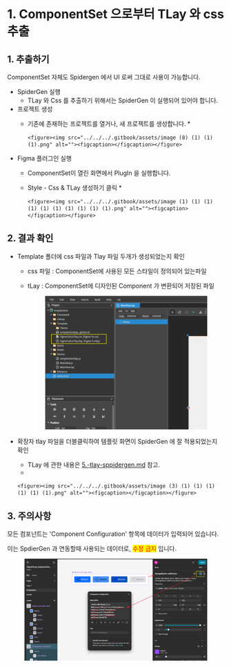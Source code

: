 # 1. ComponentSet 으로부터 TLay 와 css 추출

## 1. 추출하기

ComponentSet 자체도 Spidergen 에서 UI 로써 그대로 사용이 가능합니다.



* SpiderGen 실행
  * TLay 와 Css 를 추출하기 위해서는 SpiderGen 이 실행되어 있어야 합니다.
* 프로젝트 생성
  * 기존에  존재하는 프로젝트를 열거나, 새 프로젝트를 생성합니다.
    *

        <figure><img src="../../../.gitbook/assets/image (8) (1) (1) (1).png" alt=""><figcaption></figcaption></figure>
* Figma 플러그인 실행
  * ComponentSet이 열린 화면에서 PlugIn 을 실행합니다.
  * Style - Css & TLay 생성하기 클릭
    *

        <figure><img src="../../../.gitbook/assets/image (1) (1) (1) (1) (1) (1) (1) (1) (1) (1).png" alt=""><figcaption></figcaption></figure>

## 2. 결과 확인

* Template 폴더에 css 파일과 Tlay 파일 두개가 생성되었는지 확인
  * css 파일 : ComponentSet에 사용된 모든 스타일이 정의되어 있는파일
  *   tLay : ComponentSet에 디자인된 Component 가 변환되어 저장된 파일

      <figure><img src="../../../.gitbook/assets/image (2) (1) (1) (1) (1) (1) (1) (1).png" alt=""><figcaption></figcaption></figure>
* 확장자 tlay 파일을 더블클릭하여 템플릿 화면이 SpiderGen 에 잘 적용되었는지 확인
  * TLay 에 관한 내용은 [5.-tlay-sppidergen.md](../5.-tlay-sppidergen.md "mention") 참고.
  *

      <figure><img src="../../../.gitbook/assets/image (3) (1) (1) (1) (1) (1) (1).png" alt=""><figcaption></figcaption></figure>



## 3. 주의사항

모든 컴포넌트는 'Component Configuration' 항목에 데이터가 입력되어 있습니다.

이는 SpdierGen 과 연동할때 사용되는 데이터로, <mark style="color:red;">수정 금지</mark> 입니다.

<figure><img src="../../../.gitbook/assets/image (194).png" alt=""><figcaption></figcaption></figure>


